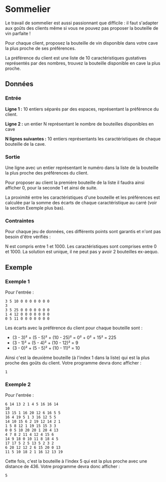 # Sommelier
Le travail de sommelier est aussi passionnant que difficile : il faut s'adapter aux goûts des clients même si vous ne pouvez pas proposer la bouteille de vin parfaite !

Pour chaque client, proposez la bouteille de vin disponible dans votre cave la plus proche de ses préférences.

La préférence du client est une liste de 10 caractéristiques gustatives représentés par des nombres, trouvez la bouteille disponible en cave la plus proche.

## Données
### Entrée
**Ligne 1 :** 10 entiers séparés par des espaces, représentant la préférence du client.

**Ligne 2 :** un entier N représentant le nombre de bouteilles disponibles en cave

**N lignes suivantes :** 10 entiers représentants les caractéristiques de chaque bouteille de la cave.

### Sortie
Une ligne avec un entier représentant le numéro dans la liste de la bouteille la plus proche des préférences du client.

Pour proposer au client la première bouteille de la liste il faudra ainsi afficher 0, pour la seconde 1 et ainsi de suite.

La proximité entre les caractéristiques d'une bouteille et les préférences est calculée par la somme des écarts de chaque caractéristique au carré (voir la section Exemple plus bas).

### Contraintes
Pour chaque jeu de données, ces différents points sont garantis et n'ont pas besoin d'être vérifiés :

N est compris entre 1 et 1000.
Les caractéristiques sont comprises entre 0 et 1000.
La solution est unique, il ne peut pas y avoir 2 bouteilles ex-aequo.
## Exemple
### Exemple 1
Pour l'entrée :

```
3 5 10 0 0 0 0 0 0 0
3
3 5 25 0 0 0 0 0 0 0
1 4 12 0 0 0 0 0 0 0
0 5 11 0 0 0 0 0 0 0
```
Les écarts avec la préférence du client pour chaque bouteille sont :

- (3 - 3)² + (5 - 5)² + (10 - 25)² = 0² + 0² + 15² = 225
- (3 - 1)² + (5 - 4)² + (10 - 12)² = 9
- (3 - 0)² + (5 - 5)² + (10 - 11)² = 10

Ainsi c'est la deuxième bouteille (à l'index 1 dans la liste) qui est la plus proche des goûts du client. Votre programme devra donc afficher :

```
1
```
### Exemple 2
Pour l'entrée :

```
6 14 13 2 1 4 5 16 16 14
10
13 15 1 16 20 12 6 16 5 5
16 4 19 5 1 3 16 12 5 5
14 10 15 6 2 19 12 14 2 1
1 5 8 12 1 19 15 15 3 3
0 0 5 10 20 20 1 20 4 13
4 7 8 2 11 4 12 4 15 6
14 9 18 0 10 11 8 18 4 5
17 17 5 2 5 13 5 2 3 2
6 20 12 12 2 6 15 20 0 13
11 5 10 18 2 1 16 12 13 19
```
Cette fois, c'est la bouteille à l'index 5 qui est la plus proche avec une distance de 436. Votre programme devra donc afficher :

```
5
```